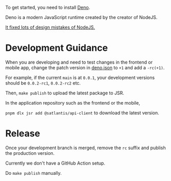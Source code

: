 To get started, you need to install
[Deno](https://docs.deno.com/runtime/manual/getting_started/installation/).

Deno is a modern JavaScript runtime created by the creator of NodeJS.

[It fixed lots of design mistakes of NodeJS.](https://www.youtube.com/watch?v=M3BM9TB-8yA)

# Development Guidance

When you are developing and need to test changes in the frontend or mobile app, change the patch version in
[deno.json](./deno.json) to `+1` and add a `-rc(+1)`.

For example, if the current `main` is at `0.0.1`, your development versions should be `0.0.2-rc1`, `0.0.2-rc2`
etc.

Then, `make publish` to upload the latest package to JSR.

In the application repository such as the frontend or the mobile,

`pnpm dlx jsr add @satlantis/api-client` to download the latest version.

# Release

Once your development branch is merged, remove the `rc` suffix and publish the production version.

Currently we don't have a GitHub Action setup.

Do `make publish` manually.

[![]()](https://github.com/user-attachments/assets/9c7448d8-e4a3-495e-95d8-a8009302492c)
